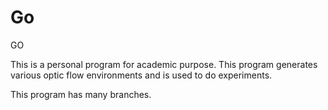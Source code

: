 Go
==

GO

This is a personal program for academic purpose. This program generates various optic flow environments and is used to do experiments.

This program has many branches.
